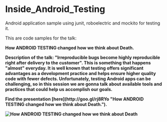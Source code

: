 Inside_Android_Testing
======================

Android application sample using junit, roboelectric and mockito for testing it.

This are code samples for the talk: 
<p><b>How ANDROID TESTING changed how we think about Death.

Description of the talk:
"Irreproducible bugs become highly reproducible right after delivery to the customer". This is something that happens "almost" everyday.
It is well known that testing offers significant advantages as a development practice and helps ensure higher quality code with fewer defects. 
Unfortunately, testing Android apps can be challenging, so in this session we are gonna talk about available tools and practices that could help us accomplish our goals.

<p><b>Find the presentation [here](http://goo.gl/rj8RYo "How ANDROID TESTING changed how we think about Death.").

![How ANDROID TESTING changed how we think about Death](http://www.android10.org/myimages/talk_android_death_testing.png "How ANDROID TESTING changed how we think about Death")
